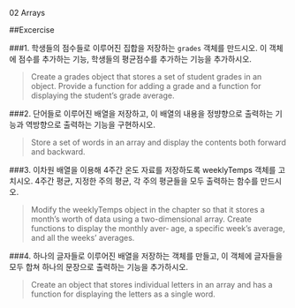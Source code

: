 02 Arrays

##Excercise

###1.
학생들의 점수들로 이루어진 집합을 저장하는 `grades` 객체를 만드시오. 이 객체에 점수를 추가하는 기능, 학생들의 평균점수를 추가하는 기능을 추가하시오.
> Create a grades object that stores a set of student grades in an object. Provide a function for adding a grade and a function for displaying the student’s grade average.

###2.
단어들로 이루어진 배열을 저장하고, 이 배열의 내용을 정뱡향으로 출력하는 기능과 역방향으로 출력하는 기능을 구현하시오.
> Store a set of words in an array and display the contents both forward and backward.

###3.
이차원 배열을 이용해 4주간 온도 자료를 저장하도록 weeklyTemps 객체를 고치시오. 4주간 평균, 지정한 주의 평균, 각 주의 평균들을 모두 출력하는 함수를 만드시오.
> Modify the weeklyTemps object in the chapter so that it stores a month’s worth of data using a two-dimensional array. Create functions to display the monthly aver‐ age, a specific week’s average, and all the weeks’ averages.

###4.
하나의 글자들로 이루어진 배열을 저장하는 객체를 만들고, 이 객체에 글자들을 모두 합쳐 하나의 문장으로 출력하는 기능을 추가하시오.
> Create an object that stores individual letters in an array and has a function for displaying the letters as a single word.